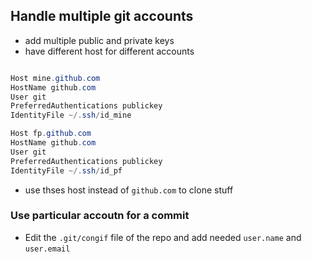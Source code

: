 ## Handle multiple git accounts

- add multiple public and private keys
- have different host for different accounts

```powershell

Host mine.github.com
HostName github.com
User git
PreferredAuthentications publickey
IdentityFile ~/.ssh/id_mine

Host fp.github.com
HostName github.com
User git
PreferredAuthentications publickey
IdentityFile ~/.ssh/id_pf

```

- use thses host instead of `github.com` to clone stuff


### Use particular accoutn for a commit

- Edit the `.git/congif` file of the repo and add needed `user.name` and `user.email`





